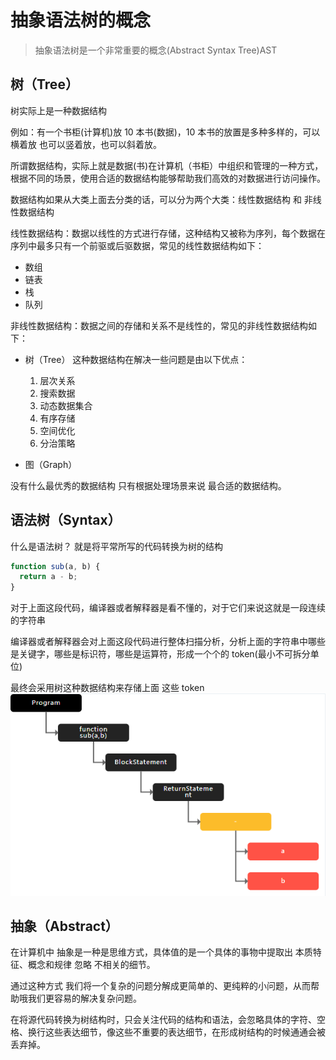 # 抽象语法树的概念

> 抽象语法树是一个非常重要的概念(Abstract Syntax Tree)AST

## 树（Tree）

树实际上是一种数据结构

例如：有一个书柜(计算机)放 10 本书(数据)，10 本书的放置是多种多样的，可以横着放 也可以竖着放，也可以斜着放。

所谓数据结构，实际上就是数据(书)在计算机（书柜）中组织和管理的一种方式，根据不同的场景，使用合适的数据结构能够帮助我们高效的对数据进行访问操作。

数据结构如果从大类上面去分类的话，可以分为两个大类：线性数据结构 和 非线性数据结构

线性数据结构：数据以线性的方式进行存储，这种结构又被称为序列，每个数据在序列中最多只有一个前驱或后驱数据，常见的线性数据结构如下：

- 数组
- 链表
- 栈
- 队列

非线性数据结构：数据之间的存储和关系不是线性的，常见的非线性数据结构如下：

- 树（Tree）
  这种数据结构在解决一些问题是由以下优点：

  1. 层次关系
  2. 搜索数据
  3. 动态数据集合
  4. 有序存储
  5. 空间优化
  6. 分治策略

- 图（Graph）

没有什么最优秀的数据结构 只有根据处理场景来说 最合适的数据结构。

## 语法树（Syntax）

什么是语法树？
就是将平常所写的代码转换为树的结构

```js
function sub(a, b) {
  return a - b;
}
```

对于上面这段代码，编译器或者解释器是看不懂的，对于它们来说这就是一段连续的字符串

编译器或者解释器会对上面这段代码进行整体扫描分析，分析上面的字符串中哪些是关键字，哪些是标识符，哪些是运算符，形成一个个的 token(最小不可拆分单位)

最终会采用树这种数据结构来存储上面 这些 token
![alt text](image-1.png)

## 抽象（Abstract）

在计算机中 抽象是一种是思维方式，具体值的是一个具体的事物中提取出 本质特征、概念和规律 忽略 不相关的细节。

通过这种方式 我们将一个复杂的问题分解成更简单的、更纯粹的小问题，从而帮助哦我们更容易的解决复杂问题。

在将源代码转换为树结构时，只会关注代码的结构和语法，会忽略具体的字符、空格、换行这些表达细节，像这些不重要的表达细节，在形成树结构的时候通通会被丢弃掉。
